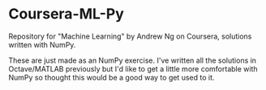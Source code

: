 Coursera-ML-Py
==============

Repository for "Machine Learning" by Andrew Ng on Coursera, solutions written with NumPy.

These are just made as an NumPy exercise.
I've written all the solutions in Octave/MATLAB previously but I'd like to get a little more comfortable with NumPy so thought this would be a good way to get used to it.
